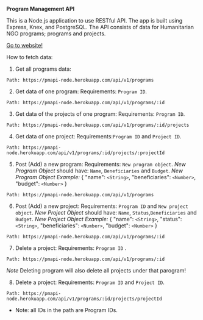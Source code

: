 **Program Management API**

This is a Node.js application to use RESTful API. The app is built using Express, Knex, and PostgreSQL. The API consists of data for Humanitarian NGO programs; programs and projects.

[Go to website!](https://pmapi-node.herokuapp.com)

How to fetch data:

1. Get all programs data:

  `Path: https://pmapi-node.herokuapp.com/api/v1/programs`

2. Get data of one program:
  Requirements: `Program ID`.

  `Path: https://pmapi-node.herokuapp.com/api/v1/programs/:id`

3. Get data of the projects of one program:
  Requirements: `Program ID`.

  `Path: https://pmapi-node.herokuapp.com/api/v1/programs/:id/projects`

4. Get data of one project:
  Requirements:`Program ID` and `Project ID`.

  `Path: https://pmapi-node.herokuapp.com/api/v1/programs/:id/projects/:projectId`

5. Post (Add) a new program:
  Requirements: `New program object`.
  *New Program Object* should have: `Name`, `Beneficiaries` and `Budget`.
  *New Program Object Example:*
  {
    "name": `<String>`,
    "beneficiaries": `<Number>`,
    "budget": `<Number>`
  }

  `Path: https://pmapi-node.herokuapp.com/api/v1/programs`


  6. Post (Add) a new project:
    Requirements: `Program ID` and `New project object`.
    *New Project Object* should have: `Name`, `Status`,`Beneficiaries` and `Budget`.
    *New Project Object Example:*
    {
      "name": `<String>`,
      "status": `<String>`,
      "beneficiaries": `<Number>`,
      "budget": `<Number>`
    }

    Path: https://pmapi-node.herokuapp.com/api/v1/programs/:id

  7. Delete a project:
    Requirements: `Program ID` .

    Path: https://pmapi-node.herokuapp.com/api/v1/programs/:id

  *Note* Deleting program will also delete all projects under that parogram!

  8. Delete a project:
    Requirements: `Program ID` and `Project ID`.

    Path: https://pmapi-node.herokuapp.com/api/v1/programs/:id/projects/projectId


* Note: all IDs in the path are Program IDs.
